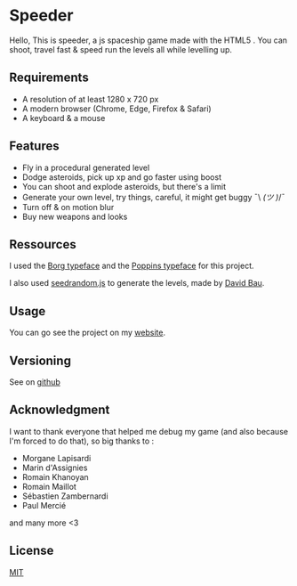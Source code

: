 # Speeder  
Hello,
This is speeder, a js spaceship game made with the HTML5 <canvas>. You can shoot, travel fast & speed run the levels all while levelling up.

## Requirements
* A resolution of at least 1280 x 720 px
* A modern browser (Chrome, Edge, Firefox & Safari)
* A keyboard & a mouse

## Features
* Fly in a procedural generated level
* Dodge asteroids, pick up xp and go faster using boost
* You can shoot and explode asteroids, but there's a limit
* Generate your own level, try things, careful, it might get buggy ¯\ _(ツ )_/¯
* Turn off & on motion blur
* Buy new weapons and looks

## Ressources
I used the [Borg typeface](https://www.behance.net/gallery/12578815/Borg-Typeface-(FREE)) and the [Poppins typeface](https://fonts.adobe.com/fonts/poppins) for this project.

I also used [seedrandom.js](https://www.npmjs.com/package/seedrandom) to generate the levels, made by [David Bau](http://davidbau.com).

## Usage
You can go see the project on my [website](https://thomaslacroix.fr/speeder).

## Versioning
See on [github](https://github.com/majejam/speeder/)

## Acknowledgment
I want to thank everyone that helped me debug my game (and also because I'm forced to do that), so big thanks to :
- Morgane Lapisardi
- Marin d'Assignies
- Romain Khanoyan
- Romain Maillot
- Sébastien Zambernardi
- Paul Mercié

[//]: # (Hello)
    and many more <3

## License
[MIT](https://choosealicense.com/licenses/mit/)
